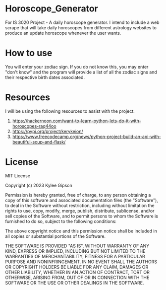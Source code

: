 # Horoscope_Generator
For IS 3020 Project - A daily horoscope generator. I intend to include a web scrape that will take daily horoscopes from different astrology websites to produce an update horoscope whenever the user wants. 

# How to use
You will enter your zodiac sign. If you do not know this, you may enter "don't know" and the program will provide a list of all the zodiac signs and their respective birth dates associated. 

# Resources
I will be using the following resources to assist with the project.

1.	https://hackernoon.com/want-to-learn-python-lets-do-it-with-horoscopes-raq44oo
2.	https://pypi.org/project/kerykeion/
3.	https://www.freecodecamp.org/news/python-project-build-an-api-with-beautiful-soup-and-flask/

# License
MIT License

Copyright (c) 2023 Kylee Gipson

Permission is hereby granted, free of charge, to any person obtaining a copy
of this software and associated documentation files (the "Software"), to deal
in the Software without restriction, including without limitation the rights
to use, copy, modify, merge, publish, distribute, sublicense, and/or sell
copies of the Software, and to permit persons to whom the Software is
furnished to do so, subject to the following conditions:

The above copyright notice and this permission notice shall be included in all
copies or substantial portions of the Software.

THE SOFTWARE IS PROVIDED "AS IS", WITHOUT WARRANTY OF ANY KIND, EXPRESS OR
IMPLIED, INCLUDING BUT NOT LIMITED TO THE WARRANTIES OF MERCHANTABILITY,
FITNESS FOR A PARTICULAR PURPOSE AND NONINFRINGEMENT. IN NO EVENT SHALL THE
AUTHORS OR COPYRIGHT HOLDERS BE LIABLE FOR ANY CLAIM, DAMAGES OR OTHER
LIABILITY, WHETHER IN AN ACTION OF CONTRACT, TORT OR OTHERWISE, ARISING FROM,
OUT OF OR IN CONNECTION WITH THE SOFTWARE OR THE USE OR OTHER DEALINGS IN THE
SOFTWARE.

